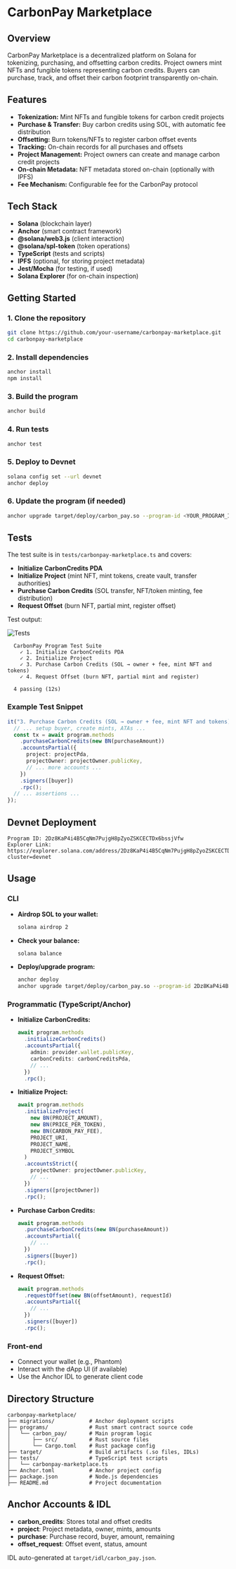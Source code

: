 # CarbonPay Marketplace

## Overview

CarbonPay Marketplace is a decentralized platform on Solana for tokenizing, purchasing, and offsetting carbon credits. Project owners mint NFTs and fungible tokens representing carbon credits. Buyers can purchase, track, and offset their carbon footprint transparently on-chain.

## Features

- **Tokenization:** Mint NFTs and fungible tokens for carbon credit projects
- **Purchase & Transfer:** Buy carbon credits using SOL, with automatic fee distribution
- **Offsetting:** Burn tokens/NFTs to register carbon offset events
- **Tracking:** On-chain records for all purchases and offsets
- **Project Management:** Project owners can create and manage carbon credit projects
- **On-chain Metadata:** NFT metadata stored on-chain (optionally with IPFS)
- **Fee Mechanism:** Configurable fee for the CarbonPay protocol

## Tech Stack

- **Solana** (blockchain layer)
- **Anchor** (smart contract framework)
- **@solana/web3.js** (client interaction)
- **@solana/spl-token** (token operations)
- **TypeScript** (tests and scripts)
- **IPFS** (optional, for storing project metadata)
- **Jest/Mocha** (for testing, if used)
- **Solana Explorer** (for on-chain inspection)

## Getting Started

### 1. Clone the repository

```sh
git clone https://github.com/your-username/carbonpay-marketplace.git
cd carbonpay-marketplace
```

### 2. Install dependencies

```sh
anchor install
npm install
```

### 3. Build the program

```sh
anchor build
```

### 4. Run tests

```sh
anchor test
```

### 5. Deploy to Devnet

```sh
solana config set --url devnet
anchor deploy
```

### 6. Update the program (if needed)

```sh
anchor upgrade target/deploy/carbon_pay.so --program-id <YOUR_PROGRAM_ID>
```

## Tests

The test suite is in `tests/carbonpay-marketplace.ts` and covers:

- **Initialize CarbonCredits PDA**
- **Initialize Project** (mint NFT, mint tokens, create vault, transfer authorities)
- **Purchase Carbon Credits** (SOL transfer, NFT/token minting, fee distribution)
- **Request Offset** (burn NFT, partial mint, register offset)

Test output:

![Tests](./assets/tests.png)


```
  CarbonPay Program Test Suite
    ✓ 1. Initialize CarbonCredits PDA
    ✓ 2. Initialize Project
    ✓ 3. Purchase Carbon Credits (SOL → owner + fee, mint NFT and tokens)
    ✓ 4. Request Offset (burn NFT, partial mint and register)

  4 passing (12s)
```

### Example Test Snippet

```ts
it("3. Purchase Carbon Credits (SOL → owner + fee, mint NFT and tokens)", async () => {
  // ... setup buyer, create mints, ATAs ...
  const tx = await program.methods
    .purchaseCarbonCredits(new BN(purchaseAmount))
    .accountsPartial({
      project: projectPda,
      projectOwner: projectOwner.publicKey,
      // ... more accounts ...
    })
    .signers([buyer])
    .rpc();
  // ... assertions ...
});
```

## Devnet Deployment


```
Program ID: 2Dz8KaP4i4B5CqNm7PujgH8pZyoZSKCECTDx6bssjVfw
Explorer Link: https://explorer.solana.com/address/2Dz8KaP4i4B5CqNm7PujgH8pZyoZSKCECTDx6bssjVfw?cluster=devnet
```

## Usage

### CLI

- **Airdrop SOL to your wallet:**
  ```sh
  solana airdrop 2
  ```
- **Check your balance:**
  ```sh
  solana balance
  ```
- **Deploy/upgrade program:**
  ```sh
  anchor deploy
  anchor upgrade target/deploy/carbon_pay.so --program-id 2Dz8KaP4i4B5CqNm7PujgH8pZyoZSKCECTDx6bssjVfw
  ```

### Programmatic (TypeScript/Anchor)

- **Initialize CarbonCredits:**

  ```ts
  await program.methods
    .initializeCarbonCredits()
    .accountsPartial({
      admin: provider.wallet.publicKey,
      carbonCredits: carbonCreditsPda,
      // ...
    })
    .rpc();
  ```

- **Initialize Project:**

  ```ts
  await program.methods
    .initializeProject(
      new BN(PROJECT_AMOUNT),
      new BN(PRICE_PER_TOKEN),
      new BN(CARBON_PAY_FEE),
      PROJECT_URI,
      PROJECT_NAME,
      PROJECT_SYMBOL
    )
    .accountsStrict({
      projectOwner: projectOwner.publicKey,
      // ...
    })
    .signers([projectOwner])
    .rpc();
  ```

- **Purchase Carbon Credits:**

  ```ts
  await program.methods
    .purchaseCarbonCredits(new BN(purchaseAmount))
    .accountsPartial({
      // ...
    })
    .signers([buyer])
    .rpc();
  ```

- **Request Offset:**
  ```ts
  await program.methods
    .requestOffset(new BN(offsetAmount), requestId)
    .accountsPartial({
      // ...
    })
    .signers([buyer])
    .rpc();
  ```

### Front-end

- Connect your wallet (e.g., Phantom)
- Interact with the dApp UI (if available)
- Use the Anchor IDL to generate client code

## Directory Structure

```
carbonpay-marketplace/
├── migrations/           # Anchor deployment scripts
├── programs/             # Rust smart contract source code
│   └── carbon_pay/       # Main program logic
│       ├── src/          # Rust source files
│       └── Cargo.toml    # Rust package config
├── target/               # Build artifacts (.so files, IDLs)
├── tests/                # TypeScript test scripts
│   └── carbonpay-marketplace.ts
├── Anchor.toml           # Anchor project config
├── package.json          # Node.js dependencies
├── README.md             # Project documentation
```

## Anchor Accounts & IDL

- **carbon_credits**: Stores total and offset credits
- **project**: Project metadata, owner, mints, amounts
- **purchase**: Purchase record, buyer, amount, remaining
- **offset_request**: Offset event, status, amount

IDL auto-generated at `target/idl/carbon_pay.json`.


